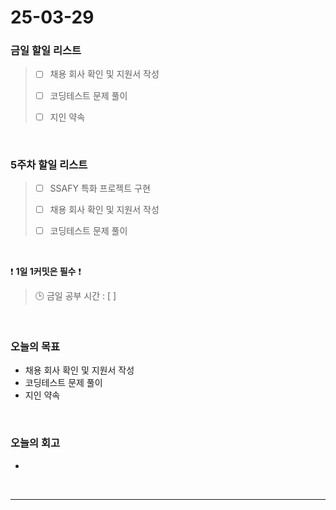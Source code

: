 # 25-03-29

### 금일 할일 리스트

> - [ ] 채용 회사 확인 및 지원서 작성
>
> - [ ] 코딩테스트 문제 풀이
>
> - [ ] 지인 약속

<br/>

### 5주차 할일 리스트

> - [ ] SSAFY 특화 프로젝트 구현
>
> - [ ] 채용 회사 확인 및 지원서 작성
>
> - [ ] 코딩테스트 문제 풀이

<br/>

❗ **1일 1커밋은 필수** ❗

> 🕒 금일 공부 시간 : [  ]

<br/>

### 오늘의 목표
- 채용 회사 확인 및 지원서 작성
- 코딩테스트 문제 풀이
- 지인 약속

<br>

### 오늘의 회고
- 

<br/>

---
